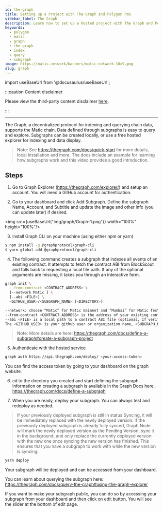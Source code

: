 ```yaml
---
id: the-graph
title: Setting up a Project with The Graph and Polygon PoS
sidebar_label: The Graph
description: Learn how to set up a hosted project with The Graph and Polygon.
keywords:
  - polygon
  - matic
  - graph
  - the graph
  - index
  - query
  - subgraph
image: https://matic.network/banners/matic-network-16x9.png
slug: graph
---
```


import useBaseUrl from '@docusaurus/useBaseUrl';

:::caution Content disclaimer

Please view the third-party content disclaimer [<ins>here</ins>](https://github.com/maticnetwork/matic-docs/blob/master/CONTENT_DISCLAIMER.md).

:::

---

The Graph, a decentralized protocol for indexing and querying chain data, supports the Matic chain. Data defined through subgraphs is easy to query and explore. Subgraphs can be created locally, or use a free hosted explorer for indexing and data display.

> Note: See https://thegraph.com/docs/quick-start for more details, local installation and more. The docs include an example for learning how subgraphs work and this video provides a good introduction.

## Steps

1. Go to Graph Explorer (https://thegraph.com/explorer/) and setup an account. You will need a GitHub account for authentication.

2. Go to your dashboard and click Add Subgraph. Define the subgraph Name, Account, and Subtitle and update the image and other info (you can update later) if desired.

<img src={useBaseUrl("img/graph/Graph-1.png")} width="100%" height="100%"/>


3. Install Graph CLI on your machine (using either npm or yarn)

```bash
$ npm install -g @graphprotocol/graph-cli
$ yarn global add @graphprotocol/graph-cli
```

4. The following command creates a subgraph that indexes all events of an existing contract. It attempts to fetch the contract ABI from BlockScout and falls back to requesting a local file path. If any of the optional arguments are missing, it takes you through an interactive form.

```bash
graph init \
  --from-contract <CONTRACT_ADDRESS> \
  [--network Matic ] \
  [--abi <FILE>] \
  <GITHUB_USER>/<SUBGRAPH_NAME> [<DIRECTORY>]

--network: choose “Matic” for Matic mainnet and “Mumbai” for Matic Testnet.
--from-contract <CONTRACT_ADDRESS> is the address of your existing contract which you have deployed on the Matic network: Testnet or Mainnet.
--abi <FILE> is a local path to a contract ABI file (optional, If verified in BlockScout, the graph will grab the ABI, otherwise you will need to manually add the ABI. You can save the abi from BlockScout or by running truffle compile or solc on a public project.)
The <GITHUB_USER> is your github user or organization name, <SUBGRAPH_NAME> is the name for your subgraph, and <DIRECTORY> is the optional name of the directory where graph init will put the example subgraph manifest.
```

>Note: More details are here: https://thegraph.com/docs/define-a-subgraph#create-a-subgraph-project

5. Authenticate with the hosted service

```bash
graph auth https://api.thegraph.com/deploy/ <your-access-token>
```
You can find the access token by going to your dashboard on the graph website.

6. cd to the directory you created and start defining the subgraph. Information on creating a subgraph is available in the Graph Docs here. https://thegraph.com/docs/define-a-subgraph

7. When you are ready, deploy your subgraph. You can always test and redeploy as needed.

>If your previously deployed subgraph is still in status Syncing, it will be immediately replaced with the newly deployed version. If the previously deployed subgraph is already fully synced, Graph Node will mark the newly deployed version as the Pending Version, sync it in the background, and only replace the currently deployed version with the new one once syncing the new version has finished. This ensures that you have a subgraph to work with while the new version is syncing.

```bash
yarn deploy
```

Your subgraph will be deployed and can be accessed from your dashboard.

You can learn about querying the subgraph here: https://thegraph.com/docs/query-the-graph#using-the-graph-explorer

If you want to make your subgraph public, you can do so by accessing your subgraph from your dashboard and then click on edit button. You will see the slider at the bottom of edit page.

